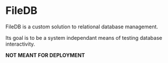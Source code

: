 # FileDB

FileDB is a custom solution to relational database management. 

Its goal is to be a system independant means of testing database interactivity.

**NOT MEANT FOR DEPLOYMENT**